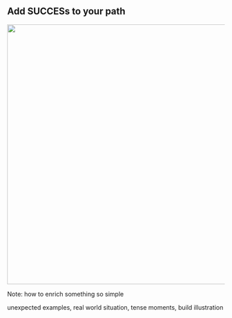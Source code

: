## Add SUCCESs to your path

<img src="/images/IMG_9950.jpg" width="600px"/>

Note:
how to enrich something so simple

unexpected examples, real world situation, tense moments, build illustration
